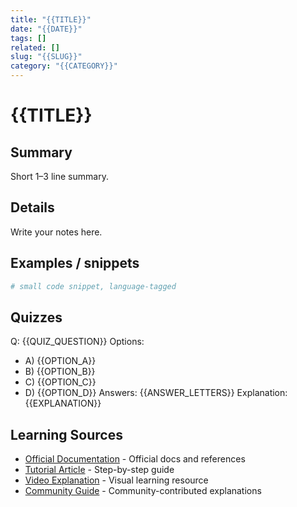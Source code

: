 ```yaml
---
title: "{{TITLE}}"
date: "{{DATE}}"
tags: []
related: []
slug: "{{SLUG}}"
category: "{{CATEGORY}}"
---
```


# {{TITLE}}

## Summary
Short 1–3 line summary.

## Details
Write your notes here.

## Examples / snippets
```python
# small code snippet, language-tagged
```

## Quizzes

Q: {{QUIZ_QUESTION}}
Options:
- A) {{OPTION_A}}
- B) {{OPTION_B}}
- C) {{OPTION_C}}
- D) {{OPTION_D}}
Answers: {{ANSWER_LETTERS}}
Explanation: {{EXPLANATION}}

## Learning Sources
- [Official Documentation](URL) - Official docs and references
- [Tutorial Article](URL) - Step-by-step guide
- [Video Explanation](URL) - Visual learning resource
- [Community Guide](URL) - Community-contributed explanations

